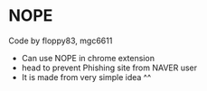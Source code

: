 # NOPE

Code by floppy83, mgc6611

- Can use NOPE in chrome extension
- head to prevent Phishing site from NAVER user
- It is made from very simple idea ^^
